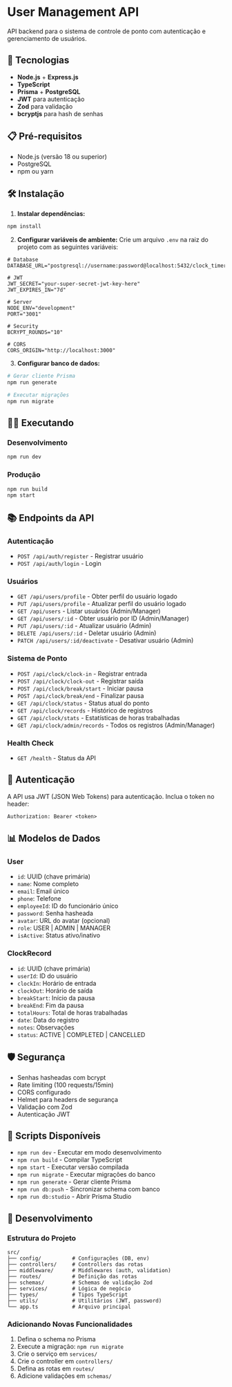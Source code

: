 # User Management API

API backend para o sistema de controle de ponto com autenticação e gerenciamento de usuários.

## 🚀 Tecnologias

- **Node.js** + **Express.js**
- **TypeScript**
- **Prisma** + **PostgreSQL**
- **JWT** para autenticação
- **Zod** para validação
- **bcryptjs** para hash de senhas

## 📋 Pré-requisitos

- Node.js (versão 18 ou superior)
- PostgreSQL
- npm ou yarn

## 🛠️ Instalação

1. **Instalar dependências:**

```bash
npm install
```

2. **Configurar variáveis de ambiente:**
   Crie um arquivo `.env` na raiz do projeto com as seguintes variáveis:

```env
# Database
DATABASE_URL="postgresql://username:password@localhost:5432/clock_timer_db"

# JWT
JWT_SECRET="your-super-secret-jwt-key-here"
JWT_EXPIRES_IN="7d"

# Server
NODE_ENV="development"
PORT="3001"

# Security
BCRYPT_ROUNDS="10"

# CORS
CORS_ORIGIN="http://localhost:3000"
```

3. **Configurar banco de dados:**

```bash
# Gerar cliente Prisma
npm run generate

# Executar migrações
npm run migrate
```

## 🏃‍♂️ Executando

### Desenvolvimento

```bash
npm run dev
```

### Produção

```bash
npm run build
npm start
```

## 📚 Endpoints da API

### Autenticação

- `POST /api/auth/register` - Registrar usuário
- `POST /api/auth/login` - Login

### Usuários

- `GET /api/users/profile` - Obter perfil do usuário logado
- `PUT /api/users/profile` - Atualizar perfil do usuário logado
- `GET /api/users` - Listar usuários (Admin/Manager)
- `GET /api/users/:id` - Obter usuário por ID (Admin/Manager)
- `PUT /api/users/:id` - Atualizar usuário (Admin)
- `DELETE /api/users/:id` - Deletar usuário (Admin)
- `PATCH /api/users/:id/deactivate` - Desativar usuário (Admin)

### Sistema de Ponto

- `POST /api/clock/clock-in` - Registrar entrada
- `POST /api/clock/clock-out` - Registrar saída
- `POST /api/clock/break/start` - Iniciar pausa
- `POST /api/clock/break/end` - Finalizar pausa
- `GET /api/clock/status` - Status atual do ponto
- `GET /api/clock/records` - Histórico de registros
- `GET /api/clock/stats` - Estatísticas de horas trabalhadas
- `GET /api/clock/admin/records` - Todos os registros (Admin/Manager)

### Health Check

- `GET /health` - Status da API

## 🔐 Autenticação

A API usa JWT (JSON Web Tokens) para autenticação. Inclua o token no header:

```
Authorization: Bearer <token>
```

## 📊 Modelos de Dados

### User

- `id`: UUID (chave primária)
- `name`: Nome completo
- `email`: Email único
- `phone`: Telefone
- `employeeId`: ID do funcionário único
- `password`: Senha hasheada
- `avatar`: URL do avatar (opcional)
- `role`: USER | ADMIN | MANAGER
- `isActive`: Status ativo/inativo

### ClockRecord

- `id`: UUID (chave primária)
- `userId`: ID do usuário
- `clockIn`: Horário de entrada
- `clockOut`: Horário de saída
- `breakStart`: Início da pausa
- `breakEnd`: Fim da pausa
- `totalHours`: Total de horas trabalhadas
- `date`: Data do registro
- `notes`: Observações
- `status`: ACTIVE | COMPLETED | CANCELLED

## 🛡️ Segurança

- Senhas hasheadas com bcrypt
- Rate limiting (100 requests/15min)
- CORS configurado
- Helmet para headers de segurança
- Validação com Zod
- Autenticação JWT

## 📝 Scripts Disponíveis

- `npm run dev` - Executar em modo desenvolvimento
- `npm run build` - Compilar TypeScript
- `npm start` - Executar versão compilada
- `npm run migrate` - Executar migrações do banco
- `npm run generate` - Gerar cliente Prisma
- `npm run db:push` - Sincronizar schema com banco
- `npm run db:studio` - Abrir Prisma Studio

## 🔧 Desenvolvimento

### Estrutura do Projeto

```
src/
├── config/          # Configurações (DB, env)
├── controllers/     # Controllers das rotas
├── middleware/      # Middlewares (auth, validation)
├── routes/          # Definição das rotas
├── schemas/         # Schemas de validação Zod
├── services/        # Lógica de negócio
├── types/           # Tipos TypeScript
├── utils/           # Utilitários (JWT, password)
└── app.ts           # Arquivo principal
```

### Adicionando Novas Funcionalidades

1. Defina o schema no Prisma
2. Execute a migração: `npm run migrate`
3. Crie o serviço em `services/`
4. Crie o controller em `controllers/`
5. Defina as rotas em `routes/`
6. Adicione validações em `schemas/`
